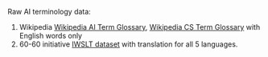 Raw AI terminology data:
1. Wikipedia [Wikipedia AI Term Glossary](https://en.wikipedia.org/wiki/Glossary_of_artificial_intelligence), [Wikipedia CS Term Glossary](https://en.wikipedia.org/wiki/Glossary_of_computer_science) with English words only
2. 60-60 initiative [IWSLT dataset](https://aclanthology.org/2023.iwslt-1.2/) with translation for all 5 languages.